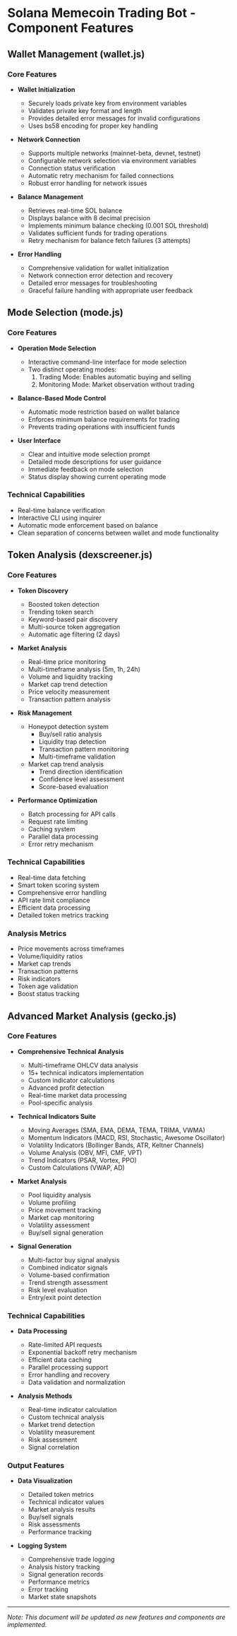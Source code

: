 # Solana Memecoin Trading Bot - Component Features

## Wallet Management (wallet.js)
### Core Features
- **Wallet Initialization**
  - Securely loads private key from environment variables
  - Validates private key format and length
  - Provides detailed error messages for invalid configurations
  - Uses bs58 encoding for proper key handling

- **Network Connection**
  - Supports multiple networks (mainnet-beta, devnet, testnet)
  - Configurable network selection via environment variables
  - Connection status verification
  - Automatic retry mechanism for failed connections
  - Robust error handling for network issues

- **Balance Management**
  - Retrieves real-time SOL balance
  - Displays balance with 8 decimal precision
  - Implements minimum balance checking (0.001 SOL threshold)
  - Validates sufficient funds for trading operations
  - Retry mechanism for balance fetch failures (3 attempts)

- **Error Handling**
  - Comprehensive validation for wallet initialization
  - Network connection error detection and recovery
  - Detailed error messages for troubleshooting
  - Graceful failure handling with appropriate user feedback

## Mode Selection (mode.js)
### Core Features
- **Operation Mode Selection**
  - Interactive command-line interface for mode selection
  - Two distinct operating modes:
    1. Trading Mode: Enables automatic buying and selling
    2. Monitoring Mode: Market observation without trading
  
- **Balance-Based Mode Control**
  - Automatic mode restriction based on wallet balance
  - Enforces minimum balance requirements for trading
  - Prevents trading operations with insufficient funds

- **User Interface**
  - Clear and intuitive mode selection prompt
  - Detailed mode descriptions for user guidance
  - Immediate feedback on mode selection
  - Status display showing current operating mode

### Technical Capabilities
- Real-time balance verification
- Interactive CLI using inquirer
- Automatic mode enforcement based on balance
- Clean separation of concerns between wallet and mode functionality

## Token Analysis (dexscreener.js)
### Core Features
- **Token Discovery**
  - Boosted token detection
  - Trending token search
  - Keyword-based pair discovery
  - Multi-source token aggregation
  - Automatic age filtering (2 days)

- **Market Analysis**
  - Real-time price monitoring
  - Multi-timeframe analysis (5m, 1h, 24h)
  - Volume and liquidity tracking
  - Market cap trend detection
  - Price velocity measurement
  - Transaction pattern analysis

- **Risk Management**
  - Honeypot detection system
    - Buy/sell ratio analysis
    - Liquidity trap detection
    - Transaction pattern monitoring
    - Multi-timeframe validation
  - Market cap trend analysis
    - Trend direction identification
    - Confidence level assessment
    - Score-based evaluation
  
- **Performance Optimization**
  - Batch processing for API calls
  - Request rate limiting
  - Caching system
  - Parallel data processing
  - Error retry mechanism

### Technical Capabilities
- Real-time data fetching
- Smart token scoring system
- Comprehensive error handling
- API rate limit compliance
- Efficient data processing
- Detailed token metrics tracking

### Analysis Metrics
- Price movements across timeframes
- Volume/liquidity ratios
- Market cap trends
- Transaction patterns
- Risk indicators
- Token age validation
- Boost status tracking

## Advanced Market Analysis (gecko.js)
### Core Features
- **Comprehensive Technical Analysis**
  - Multi-timeframe OHLCV data analysis
  - 15+ technical indicators implementation
  - Custom indicator calculations
  - Advanced profit detection
  - Real-time market data processing
  - Pool-specific analysis

- **Technical Indicators Suite**
  - Moving Averages (SMA, EMA, DEMA, TEMA, TRIMA, VWMA)
  - Momentum Indicators (MACD, RSI, Stochastic, Awesome Oscillator)
  - Volatility Indicators (Bollinger Bands, ATR, Keltner Channels)
  - Volume Analysis (OBV, MFI, CMF, VPT)
  - Trend Indicators (PSAR, Vortex, PPO)
  - Custom Calculations (VWAP, AD)

- **Market Analysis**
  - Pool liquidity analysis
  - Volume profiling
  - Price movement tracking
  - Market cap monitoring
  - Volatility assessment
  - Buy/sell signal generation

- **Signal Generation**
  - Multi-factor buy signal analysis
  - Combined indicator signals
  - Volume-based confirmation
  - Trend strength assessment
  - Risk level evaluation
  - Entry/exit point detection

### Technical Capabilities
- **Data Processing**
  - Rate-limited API requests
  - Exponential backoff retry mechanism
  - Efficient data caching
  - Parallel processing support
  - Error handling and recovery
  - Data validation and normalization

- **Analysis Methods**
  - Real-time indicator calculation
  - Custom technical analysis
  - Market trend detection
  - Volatility measurement
  - Risk assessment
  - Signal correlation

### Output Features
- **Data Visualization**
  - Detailed token metrics
  - Technical indicator values
  - Market analysis results
  - Buy/sell signals
  - Risk assessments
  - Performance tracking

- **Logging System**
  - Comprehensive trade logging
  - Analysis history tracking
  - Signal generation records
  - Performance metrics
  - Error tracking
  - Market state snapshots

---
*Note: This document will be updated as new features and components are implemented.*